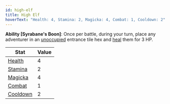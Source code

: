 ```yaml
---
id: high-elf
title: High Elf
hoverText: "Health: 4, Stamina: 2, Magicka: 4, Combat: 1, Cooldown: 2"
---
```


**Ability [Syrabane's Boon]**: Once per battle, during your turn, place any adventurer in an [unoccupied](/docs/glossary/occupied) entrance tile hex and [heal](/docs/glossary/healing) them for 3 HP.

| Stat                                          | Value |
| --------------------------------------------- | ----- |
| [Health](/docs/adventurer/stats/health)       | 4     |
| [Stamina](/docs/adventurer/stats/stamina)     | 2     |
| [Magicka](/docs/adventurer/stats/magicka)     | 4     |
| [Combat](/docs/adventurer/skill-lines/combat) | 1     |
| [Cooldown](/docs/adventurer/stats/cooldown)   | 2     |
